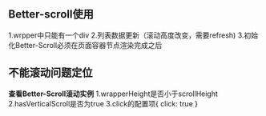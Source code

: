 ## Better-scroll使用
1.wrpper中只能有一个div
2.列表数据更新（滚动高度改变，需要refresh)
3.初始化Better-Scroll必须在页面容器节点渲染完成之后

## 不能滚动问题定位
**查看Better-Scroll滚动实例**
1.wrapperHeight是否小于scrollHeight
2.hasVerticalScroll是否为true
3.click的配置项{ click: true }
